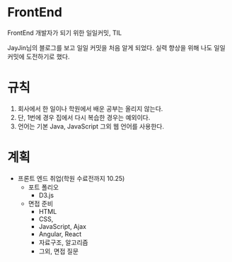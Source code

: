 # FrontEnd
FrontEnd 개발자가 되기 위한 일일커밋, TIL

JayJin님의 블로그를 보고 일일 커밋을 처음 알게 되었다. 실력 향상을 위해 나도 일일 커밋에 도전하기로 했다.

# 규칙
1. 회사에서 한 일이나 학원에서 배운 공부는 올리지 않는다.
2. 단, 1번에 경우 집에서 다시 복습한 경우는 예외이다.
3. 언어는 기본 Java, JavaScript 그외 웹 언어를 사용한다.

# 계획
* 프론트 엔드 취업(학원 수료전까지 10.25)
  * 포트 폴리오
    * D3.js
  * 면접 준비
    * HTML
    * CSS, 
    * JavaScript, Ajax
    * Angular, React
    * 자료구조, 알고리즘
    * 그외, 면접 질문
